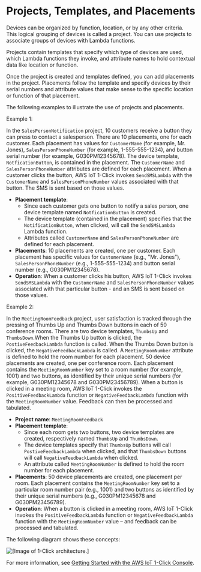# Projects, Templates, and Placements<a name="1click-PTP"></a>

Devices can be organized by function, location, or by any other criteria\. This logical grouping of devices is called a project\. You can use projects to associate groups of devices with Lambda functions\.

Projects contain templates that specify which type of devices are used, which Lambda functions they invoke, and attribute names to hold contextual data like location or function\. 

Once the project is created and templates defined, you can add placements in the project\. Placements follow the template and specify devices by their serial numbers and attribute values that make sense to the specific location or function of that placement\.

The following examples to illustrate the use of projects and placements\.

Example 1:

In the `SalesPersonNotification` project, 10 customers receive a button they can press to contact a salesperson\. There are 10 placements, one for each customer\. Each placement has values for `CustomerName` \(for example, Mr\. Jones\), `SalesPersonPhoneNumber` \(for example, 1\-555\-555\-1234\), and button serial number \(for example, G030PM12345678\)\. The device template, `NotficationButton`, is contained in the placement\. The `CustomerName` and `SalesPersonPhoneNumber` attributes are defined for each placement\. When a customer clicks the button, AWS IoT 1\-Click invokes `SendSMSLambda` with the `CustomerName` and `SalesPersonPhoneNumber` values associated with that button\. The SMS is sent based on those values\. 
+ **Placement template**:
  + Since each customer gets one button to notify a sales person, one device template named `NotficationButton` is created\.
  + The device template \(contained in the placement\) specifies that the `NotificationButton`, when clicked, will call the `SendSMSLambda` Lambda function\.
  + Attributes called `CustomerName` and `SalesPersonPhoneNumber` are defined for each placement\.
+ **Placements**: 10 placements are created, one per customer\. Each placement has specific values for `CustomerName` \(e\.g\., "Mr\. Jones"\), `SalesPersonPhoneNumber` \(e\.g\., 1\-555\-555\-1234\) and button serial number \(e\.g\., G030PM12345678\)\.
+ **Operation**: When a customer clicks his button, AWS IoT 1\-Click invokes `SendSMSLambda` with the `CustomerName` and `SalesPersonPhoneNumber` values associated with that particular button \- and an SMS is sent based on those values\.

Example 2:

In the `MeetingRoomFeedback` project, user satisfaction is tracked through the pressing of Thumbs Up and Thumbs Down buttons in each of 50 conference rooms\. There are two device templates, `ThumbsUp` and `ThumbsDown`\.When the Thumbs Up button is clicked, the `PostiveFeedbackLambda` function is called\. When the Thumbs Down button is clicked, the `NegativeFeedbackLambda` is called\. A `MeetingRoomNumber` attribute is defined to hold the room number for each placement\. 50 device placements are created, one per conference room\. Each placement contains the `MeetingRoomNumber` key set to a room number \(for example, 1001\) and two buttons, as identified by their unique serial numbers \(for example, G030PM12345678 and G030PM23456789\)\. When a button is clicked in a meeting room, AWS IoT 1\-Click invokes the `PositiveFeedbackLambda` function or `NegativeFeedbackLambda` function with the `MeetingRoomNumber` value\. Feedback can then be processed and tabulated\. 
+ **Project name**: `MeetingRoomFeedback`
+ **Placement template**:
  + Since each room gets two buttons, two device templates are created, respectively named `ThumbsUp` and `ThumbsDown`\.
  + The device templates specify that `ThumbsUp` buttons will call `PostiveFeedbackLambda` when clicked, and that `ThumbsDown` buttons will call `NegativeFeedbackLambda` when clicked\.
  + An attribute called `MeetingRoomNumber` is defined to hold the room number for each placement\.
+ **Placements**: 50 device placements are created, one placement per room\. Each placement contains the `MeetingRoomNumber` key set to a particular room number pair \(e\.g\., 1001\) and two buttons as identified by their unique serial numbers \(e\.g\., G030PM12345678 and G030PM23456789\)\.
+ **Operation**: When a button is clicked in a meeting room, AWS IoT 1\-Click invokes the `PositiveFeedbackLambda` function or `NegativeFeedbackLambda` function with the `MeetingRoomNumber` value – and feedback can be processed and tabulated\.

The following diagram shows these concepts:

![\[Image of 1-Click architecture.\]](http://docs.aws.amazon.com/iot-1-click/latest/developerguide/images/image2.png)

For more information, see [Getting Started with the AWS IoT 1\-Click Console](1click-console-getting-started.md)\.